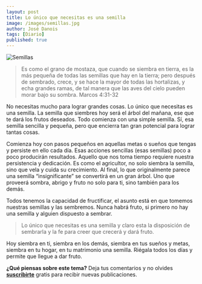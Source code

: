 ```yaml
---
layout: post
title: Lo único que necesitas es una semilla
image: /images/semillas.jpg
author: José Danois
tags: [Diario] 
published: true
---
```


![Semillas](/images/semillas.jpg)
>Es como el grano de mostaza, que cuando se siembra en tierra, es la más pequeña de todas las semillas que hay en la tierra; pero después de sembrado, crece, y se hace la mayor de todas las hortalizas, y echa grandes ramas, de tal manera que las aves del cielo pueden morar bajo su sombra. Marcos 4:31-32

No necesitas mucho para lograr grandes cosas. Lo único que necesitas es una semilla. La semilla que siembres hoy será el árbol del mañana, ese que te dará los frutos deseados. Todo comienza con una simple semilla. Sí, esa semilla sencilla y pequeña, pero que encierra tan gran potencial para lograr tantas cosas.

Comienza hoy con pasos pequeños en aquellas metas o sueños que tengas y persiste en ello cada día. Esas acciones sencillas (esas semillas) poco a poco producirán resultados. Aquello que nos toma tiempo requiere nuestra persistencia y dedicación. Es como el agricultor, no solo siembra la semilla, sino que vela y cuida su crecimiento. Al final, lo que originalmente parece una semilla “insignificante” se convertirá en un gran árbol. Uno que proveerá sombra, abrigo y fruto no solo para ti, sino también para los demás.

Todos tenemos la capacidad de fructificar, el asunto está en que tomemos nuestras semillas y las sembremos. Nunca habrá fruto, si primero no hay una semilla y alguien dispuesto a sembrar.

>Lo único que necesitas es una semilla y claro esta la disposición de sembrarla y la fe para creer que crecerá y dará fruto.

Hoy siembra en ti, siembra en los demás, siembra en tus sueños y metas, siembra en tu hogar, en tu matrimonio una semilla. Riégala todos los días y permite que llegue a dar fruto.

**¿Qué piensas sobre este tema?** Deja tus comentarios y no olvides **[suscribirte](https://www.feedio.co/@jdanois)** gratis para recibir nuevas publicaciones.
<!--stackedit_data:
eyJoaXN0b3J5IjpbMTEzNDkwOTA3N119
-->